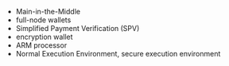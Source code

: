 - Main-in-the-Middle
- full-node wallets
- Simplified Payment Verification (SPV)
- encryption wallet
- ARM processor
- Normal Execution Environment, secure execution environment
